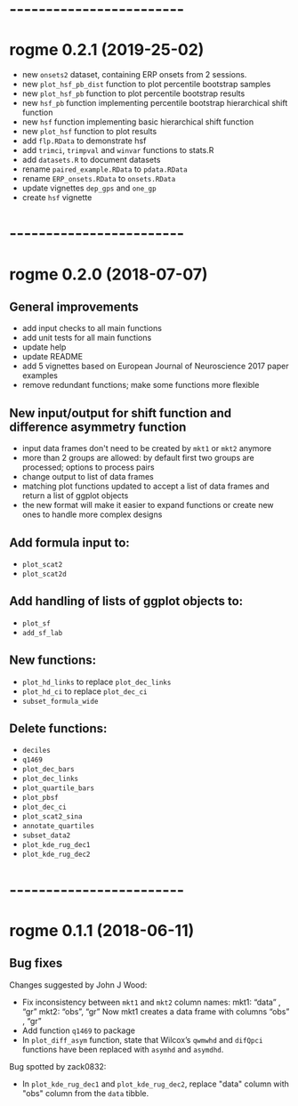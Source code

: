 # ------------------------
# rogme 0.2.1 (2019-25-02)

- new `onsets2` dataset, containing ERP onsets from 2 sessions.
- new `plot_hsf_pb_dist` function to plot percentile bootstrap samples
- new `plot_hsf_pb` function to plot percentile bootstrap results
- new `hsf_pb` function implementing percentile bootstrap hierarchical shift function
- new `hsf` function implementing basic hierarchical shift function
- new `plot_hsf` function to plot results
- add `flp.RData` to demonstrate hsf
- add `trimci`, `trimpval` and `winvar` functions to stats.R
- add `datasets.R` to document datasets
- rename `paired_example.RData` to `pdata.RData`
- rename `ERP_onsets.RData` to `onsets.RData`
- update vignettes `dep_gps` and `one_gp`
- create `hsf` vignette

# ------------------------
# rogme 0.2.0 (2018-07-07)

## General improvements
- add input checks to all main functions
- add unit tests for all main functions
- update help
- update README
- add 5 vignettes based on European Journal of Neuroscience 2017 paper examples
- remove redundant functions; make some functions more flexible

## New input/output for shift function and difference asymmetry function
- input data frames don't need to be created by `mkt1` or `mkt2` anymore
- more than 2 groups are allowed: by default first two groups are processed; options to process pairs
- change output to list of data frames
- matching plot functions updated to accept a list of data frames and return a list of ggplot objects
- the new format will make it easier to expand functions or create new ones to handle more complex designs

## Add formula input to:
- `plot_scat2`
- `plot_scat2d`

## Add handling of lists of ggplot objects to:
- `plot_sf`
- `add_sf_lab`

## New functions:
- `plot_hd_links` to replace `plot_dec_links`
- `plot_hd_ci`  to replace `plot_dec_ci`
- `subset_formula_wide`

## Delete functions:
- `deciles`
- `q1469`
- `plot_dec_bars`
- `plot_dec_links`
- `plot_quartile_bars`
- `plot_pbsf`
- `plot_dec_ci`
- `plot_scat2_sina`
- `annotate_quartiles`
- `subset_data2`
- `plot_kde_rug_dec1`
- `plot_kde_rug_dec2`

# ------------------------
# rogme 0.1.1 (2018-06-11) 

## Bug fixes

Changes suggested by John J Wood:
- Fix inconsistency between `mkt1` and `mkt2` column names:
mkt1: “data” , “gr”
mkt2: “obs”, “gr”
Now mkt1 creates a data frame with columns “obs” , “gr”
- Add function `q1469` to package
- In `plot_diff_asym` function, state that Wilcox’s `qwmwhd` and `difQpci` functions have been replaced with `asymhd` and `asymdhd`.

Bug spotted by zack0832:
- In `plot_kde_rug_dec1` and `plot_kde_rug_dec2`, replace "data" column with "obs" column from the `data` tibble.


